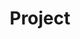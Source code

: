 ---
title: "Project"
layout: collection
permalink: /project/
collection: project
entries_layout: grid
classes: wide
---